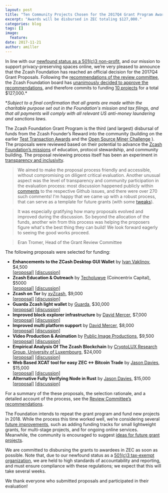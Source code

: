 ```yaml
---
layout: post
title: "Ten Community Projects Chosen for the 2017Q4 Grant Program Awards"
excerpt: "Awards will be disbursed in ZEC totaling $127,000."
categories: blog
tags: []
image:
  feature: 
date: 2017-11-21
author: amiller
---
```


In line with our [newfound status as a 501(c)3 non-profit](https://z.cash.foundation//blog/zcash-foundation-officially-nonprofit/), and our mission to support privacy-preserving spaces online, we’re very pleased to announce that the Zcash Foundation has reached an official decision for the 2017Q4 Grant Proposals. Following the [recommendations of the review committee](https://github.com/ZcashFoundation/ZcashFoundation/blob/master/grants/2017-Q4/Zcash-Foundation-grants-2017-Q4-recommendations.md), the Zcash Foundation board has [unanimously decided to approve the recommendations](https://github.com/ZcashFoundation/ZcashFoundation/blob/master/board-documents/minutes/minutes-2017-10-29), and therefore commits to funding [10 projects](https://github.com/ZcashFoundation/GrantProposals-2017Q4/issues?utf8=%E2%9C%93&q=is%3Aissue%20label%3Aawarded) for a total $127,000.*

*_Subject to a final confirmation that all grants are made within the charitable purpose set out in the Foundation's mission and tax filings, and that all payments will comply with all relevant US anti-money laundering and sanctions laws._

The Zcash Foundation Grant Program is the third (and largest) disbursal of funds from the Zcash Founder’s Reward into the community (building on the earlier [Test Transaction Awards](http://z.cash.foundation//blog/test-transactions/) and the [Open Source Miner Challenge](https://zcashminers.org/) ). The proposals were reviewed based on their potential to advance the [Zcash Foundation’s missions](https://github.com/ZcashFoundation/ZcashFoundation/blob/master/MISSION.md) of education, protocol stewardship, and community building. The proposal reviewing process itself has been an experiment in [transparency and inclusivity](https://github.com/ZcashFoundation/ZcashFoundation/blob/master/VALUES.md).

> We aimed to make the proposal process friendly and accessible, without compromising on diligent critical evaluation. Another unusual aspect was the level of transparency and community participation in the evaluation process: most discussion happened publicly within [comments](https://github.com/ZcashFoundation/GrantProposals-2017Q4/issues?q=is%3Aissue+sort%3Acomments-desc) to the respective Github issues, and there were over 270 such comments! I'm happy that we came up with a robust process, that can serve as a template for future grants (with some [tweaks](https://github.com/ZcashFoundation/ZcashFoundation/wiki/Ideas-for-improving-the-grants-program)).

> It was especially gratifying how many proposals evolved and improved during the discussion. So beyond the allocation of the funds, another win from this process was helping the proposers figure what's the best thing they can build! We look forward eagerly to seeing the good works proceed.

> Eran Tromer, Head of the Grant Review Committee

The following proposals were selected for funding:

* **Enhancements to the ZCash Desktop GUI Wallet** by [Ivan Vaklinov](https://github.com/vaklinov), $4,500  
  [[proposal]](https://github.com/ZcashFoundation/GrantProposals-2017Q4/files/1351300/DesktopGUIWalletForZCashGrantProposal.pdf) [[discussion]](https://github.com/ZcashFoundation/GrantProposals-2017Q4/issues/7)
* **Zcash Education & Outreach** by [Techoluwye](https://github.com/ZcashFoundation/GrantProposals-2017Q4/issues/10) (Coincentrix Capital), $5000  
  [[proposal]](https://github.com/ZcashFoundation/GrantProposals-2017Q4/files/1361212/Zcash.Submission.pdf) [[discussion]](https://github.com/ZcashFoundation/GrantProposals-2017Q4/issues/10)
* **Zcash on Tor** by [xyZcash](https://github.com/xyZcash), $9,000  
  [[proposal]](https://github.com/ZcashFoundation/GrantProposals-2017Q4/files/1360660/Zcash.on.Tor.-.Grant.Proposal.2017.Q4.-.Final.Submission.pdf) [[discussion]](https://github.com/ZcashFoundation/GrantProposals-2017Q4/issues/11)
* **Guarda Zcash light wallet** by [Guarda](https://github.com/guardaco), $30,000  
  [[proposal]](https://github.com/ZcashFoundation/GrantProposals-2017Q4/files/1363188/The.application.for.Zcash.foundation.grant.2017Q4.pdf) [[discussion]](https://github.com/ZcashFoundation/GrantProposals-2017Q4/issues/16)
* **Improved block explorer infrastructure** by [David Mercer](https://github.com/radix42), $7,000  
  [[proposal]](https://github.com/ZcashFoundation/GrantProposals-2017Q4/files/1361129/BlockExplorerGrantProposal.pdf) [[discussion]](https://github.com/ZcashFoundation/GrantProposals-2017Q4/issues/19)
* **Improved multi platform support** by [David Mercer](https://github.com/radix42), $8,000  
  [[proposal]](https://github.com/ZcashFoundation/GrantProposals-2017Q4/files/1364175/CrossPlatformGrantProposal.pdf) [[discussion]](https://github.com/ZcashFoundation/GrantProposals-2017Q4/issues/21)
* **Video Production & Animation** by [Public Image Productions](https://github.com/publicimage), $9,500  
  [[proposal]](https://github.com/ZcashFoundation/GrantProposals-2017Q4/files/1364158/ZCASH_PROPOSAL_Issue_23.pdf) [[discussion]](https://github.com/ZcashFoundation/GrantProposals-2017Q4/issues/23)
* **Empirical Analysis Of The Zcash Blockchain** by [CryptoLUX Research Group, University of Luxembourg](https://www.cryptolux.org/index.php/Home), $24,000  
  [[proposal]](https://github.com/ZcashFoundation/GrantProposals-2017Q4/files/1364373/CryptoLUX_Zcash_grant_proposal.pdf) [[discussion]](https://github.com/ZcashFoundation/GrantProposals-2017Q4/issues/24)
* **Web Based XCAT tool for easy ZEC <-> Bitcoin Trade** by [Jason Davies](https://github.com/jasondavies), $15,000  
  [[proposal]](https://github.com/ZcashFoundation/GrantProposals-2017Q4/files/1363993/29.pdf) [[discussion]](https://github.com/ZcashFoundation/GrantProposals-2017Q4/issues/29)
* **Alternative Fully Verifying Node in Rust** by [Jason Davies](https://github.com/jasondavies), $15,000  
  [[proposal]](https://github.com/ZcashFoundation/GrantProposals-2017Q4/files/1392796/32-1.pdf) [[discussion]](https://github.com/ZcashFoundation/GrantProposals-2017Q4/issues/32)


For a summary of the these proposals, the selection rationale, and a detailed account of the process, see the [Review Committee’s recommendations](https://github.com/ZcashFoundation/ZcashFoundation/blob/master/grants/2017-Q4/Zcash-Foundation-grants-2017-Q4-recommendations.md).

The Foundation intends to repeat the grant program and fund new projects in 2018. While the process this time worked well, we’re considering several [future improvements](https://github.com/ZcashFoundation/ZcashFoundation/wiki/Ideas-for-improving-the-grants-program), such as adding funding tracks for small lightweight grants, for multi-stage projects, and for ongoing online services. Meanwhile, the community is encouraged to suggest [ideas for future grant projects](
https://github.com/ZcashFoundation/ZcashFoundation/wiki/Grant-Project-Ideas).

We are committed to disbursing the grants to awardees in ZEC as soon as possible. Note that, due to our newfound status as a [501(c)3 tax-exempt organization](https://z.cash.foundation//blog/zcash-foundation-officially-nonprofit/), we are held to high standards of accountability and reporting, and must ensure compliance with these regulations; we expect that this will take several weeks.

We thank everyone who submitted proposals and participated in their evaluation!


